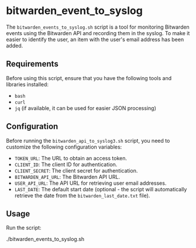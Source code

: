 # bitwarden_event_to_syslog

The `bitwarden_events_to_syslog.sh` script is a tool for monitoring Bitwarden events using the Bitwarden API and recording them in the syslog.
To make it easier to identify the user, an item with the user's email address has been added.

## Requirements

Before using this script, ensure that you have the following tools and libraries installed:

- `bash`
- `curl`
- `jq` (if available, it can be used for easier JSON processing)

## Configuration

Before running the `bitwarden_api_to_syslog3.sh` script, you need to customize the following configuration variables:

- `TOKEN_URL`: The URL to obtain an access token.
- `CLIENT_ID`: The client ID for authentication.
- `CLIENT_SECRET`: The client secret for authentication.
- `BITWARDEN_API_URL`: The Bitwarden API URL.
- `USER_API_URL`: The API URL for retrieving user email addresses.
- `LAST_DATE`: The default start date (optional - the script will automatically retrieve the date from the `bitwarden_last_date.txt` file).

## Usage

Run the script:
   
   ./bitwarden_events_to_syslog.sh
